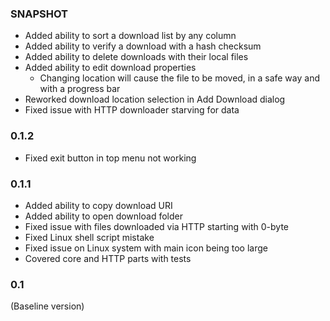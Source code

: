 ### SNAPSHOT
* Added ability to sort a download list by any column
* Added ability to verify a download with a hash checksum
* Added ability to delete downloads with their local files
* Added ability to edit download properties
  * Changing location will cause the file to be moved, in a safe way and with a progress bar
* Reworked download location selection in Add Download dialog
* Fixed issue with HTTP downloader starving for data

### 0.1.2
* Fixed exit button in top menu not working 

### 0.1.1
* Added ability to copy download URI
* Added ability to open download folder
* Fixed issue with files downloaded via HTTP starting with 0-byte
* Fixed Linux shell script mistake
* Fixed issue on Linux system with main icon being too large
* Covered core and HTTP parts with tests

### 0.1
(Baseline version)
